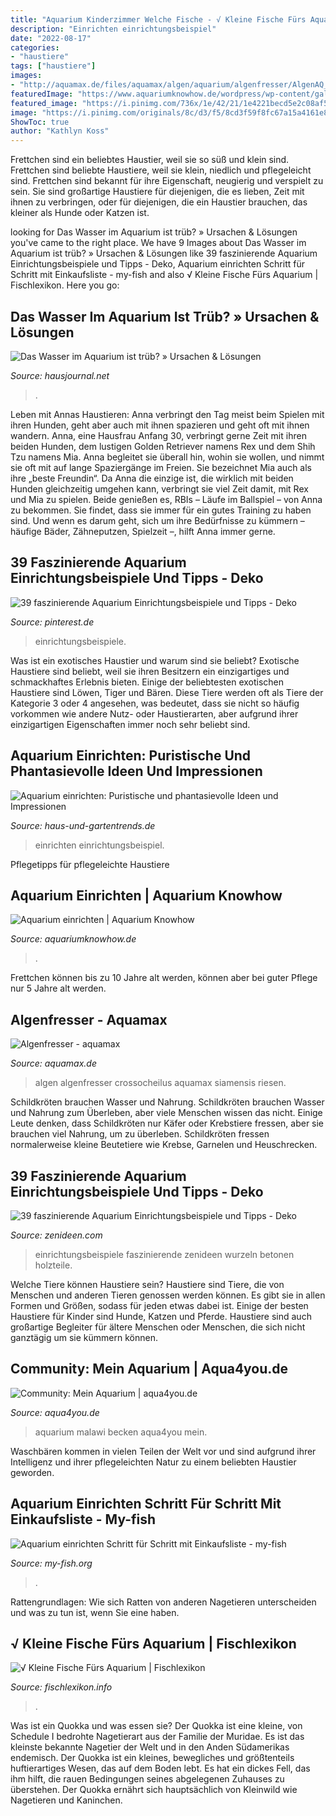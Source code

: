```yaml
---
title: "Aquarium Kinderzimmer Welche Fische - √ Kleine Fische Fürs Aquarium"
description: "Einrichten einrichtungsbeispiel"
date: "2022-08-17"
categories:
- "haustiere"
tags: ["haustiere"]
images:
- "http://aquamax.de/files/aquamax/algen/aquarium/algenfresser/AlgenAQ_crossocheilus.jpg"
featuredImage: "https://www.aquariumknowhow.de/wordpress/wp-content/gallery/cache/81_watermark_240x180_das-kind-und-das-aquarium.jpg"
featured_image: "https://i.pinimg.com/736x/1e/42/21/1e4221becd5e2c08af5ec220a881f411.jpg"
image: "https://i.pinimg.com/originals/8c/d3/f5/8cd3f59f8fc67a15a4161e82ec532c6f.jpg"
ShowToc: true
author: "Kathlyn Koss"
---
```



Frettchen sind ein beliebtes Haustier, weil sie so süß und klein sind.
Frettchen sind beliebte Haustiere, weil sie klein, niedlich und pflegeleicht sind. Frettchen sind bekannt für ihre Eigenschaft, neugierig und verspielt zu sein. Sie sind großartige Haustiere für diejenigen, die es lieben, Zeit mit ihnen zu verbringen, oder für diejenigen, die ein Haustier brauchen, das kleiner als Hunde oder Katzen ist.

	

		
looking for Das Wasser im Aquarium ist trüb? » Ursachen &amp; Lösungen you've came to the right place. We have 9 Images about Das Wasser im Aquarium ist trüb? » Ursachen &amp; Lösungen like 39 faszinierende Aquarium Einrichtungsbeispiele und Tipps - Deko, Aquarium einrichten Schritt für Schritt mit Einkaufsliste - my-fish and also √ Kleine Fische Fürs Aquarium | Fischlexikon. Here you go:
		
    
## Das Wasser Im Aquarium Ist Trüb? » Ursachen &amp; Lösungen

<img loading=lazy src="https://www.hausjournal.net/wp-content/uploads/Aquarium-Wasser-trüb.jpg" onerror="this.onerror=null;this.src='https://tse3.mm.bing.net/th?id=OIP.2nCGioQ2ymaELENXQjxmxwHaE7&amp;pid=15.1';" alt="Das Wasser im Aquarium ist trüb? » Ursachen &amp; Lösungen">

_Source: hausjournal.net_

>. 

	

Leben mit Annas Haustieren: Anna verbringt den Tag meist beim Spielen mit ihren Hunden, geht aber auch mit ihnen spazieren und geht oft mit ihnen wandern.
Anna, eine Hausfrau Anfang 30, verbringt gerne Zeit mit ihren beiden Hunden, dem lustigen Golden Retriever namens Rex und dem Shih Tzu namens Mia. Anna begleitet sie überall hin, wohin sie wollen, und nimmt sie oft mit auf lange Spaziergänge im Freien. Sie bezeichnet Mia auch als ihre „beste Freundin“.
Da Anna die einzige ist, die wirklich mit beiden Hunden gleichzeitig umgehen kann, verbringt sie viel Zeit damit, mit Rex und Mia zu spielen. Beide genießen es, RBIs – Läufe im Ballspiel – von Anna zu bekommen. Sie findet, dass sie immer für ein gutes Training zu haben sind. Und wenn es darum geht, sich um ihre Bedürfnisse zu kümmern – häufige Bäder, Zähneputzen, Spielzeit –, hilft Anna immer gerne.

    
## 39 Faszinierende Aquarium Einrichtungsbeispiele Und Tipps - Deko

<img loading=lazy src="https://i.pinimg.com/originals/8c/d3/f5/8cd3f59f8fc67a15a4161e82ec532c6f.jpg" onerror="this.onerror=null;this.src='https://tse2.mm.bing.net/th?id=OIP.LjQ-hMmn8nzOaS5PCVyeowHaFi&amp;pid=15.1';" alt="39 faszinierende Aquarium Einrichtungsbeispiele und Tipps - Deko">

_Source: pinterest.de_

>einrichtungsbeispiele. 

	

Was ist ein exotisches Haustier und warum sind sie beliebt?
Exotische Haustiere sind beliebt, weil sie ihren Besitzern ein einzigartiges und schmackhaftes Erlebnis bieten. Einige der beliebtesten exotischen Haustiere sind Löwen, Tiger und Bären. Diese Tiere werden oft als Tiere der Kategorie 3 oder 4 angesehen, was bedeutet, dass sie nicht so häufig vorkommen wie andere Nutz- oder Haustierarten, aber aufgrund ihrer einzigartigen Eigenschaften immer noch sehr beliebt sind.

    
## Aquarium Einrichten: Puristische Und Phantasievolle Ideen Und Impressionen

<img loading=lazy src="https://www.haus-und-gartentrends.de/wp-content/uploads/2016/06/Aquarium_Impressionen.jpg" onerror="this.onerror=null;this.src='https://tse3.mm.bing.net/th?id=OIP.YqiJG_R8NLzRMLwctsmS6QHaE7&amp;pid=15.1';" alt="Aquarium einrichten: Puristische und phantasievolle Ideen und Impressionen">

_Source: haus-und-gartentrends.de_

>einrichten einrichtungsbeispiel. 

	

Pflegetipps für pflegeleichte Haustiere

    
## Aquarium Einrichten | Aquarium Knowhow

<img loading=lazy src="https://www.aquariumknowhow.de/wordpress/wp-content/gallery/cache/81_watermark_240x180_das-kind-und-das-aquarium.jpg" onerror="this.onerror=null;this.src='https://tse3.mm.bing.net/th?id=OIP.btcv25tMzwhU5i77f0jLigAAAA&amp;pid=15.1';" alt="Aquarium einrichten | Aquarium Knowhow">

_Source: aquariumknowhow.de_

>. 

	

Frettchen können bis zu 10 Jahre alt werden, können aber bei guter Pflege nur 5 Jahre alt werden.

    
## Algenfresser - Aquamax

<img loading=lazy src="http://aquamax.de/files/aquamax/algen/aquarium/algenfresser/AlgenAQ_crossocheilus.jpg" onerror="this.onerror=null;this.src='https://tse1.mm.bing.net/th?id=OIP.6wJVHrmjy9cFdw81qN2QsgHaDy&amp;pid=15.1';" alt="Algenfresser - aquamax">

_Source: aquamax.de_

>algen algenfresser crossocheilus aquamax siamensis riesen. 

	

Schildkröten brauchen Wasser und Nahrung.
Schildkröten brauchen Wasser und Nahrung zum Überleben, aber viele Menschen wissen das nicht. Einige Leute denken, dass Schildkröten nur Käfer oder Krebstiere fressen, aber sie brauchen viel Nahrung, um zu überleben. Schildkröten fressen normalerweise kleine Beutetiere wie Krebse, Garnelen und Heuschrecken.

    
## 39 Faszinierende Aquarium Einrichtungsbeispiele Und Tipps - Deko

<img loading=lazy src="https://zenideen.com/wp-content/uploads/2016/08/aquarium-einrichtungsbeispiele-idee.jpg" onerror="this.onerror=null;this.src='https://tse1.mm.bing.net/th?id=OIP.sr8MsKoRQJQc8SBMpQIzZgHaEZ&amp;pid=15.1';" alt="39 faszinierende Aquarium Einrichtungsbeispiele und Tipps - Deko">

_Source: zenideen.com_

>einrichtungsbeispiele faszinierende zenideen wurzeln betonen holzteile. 

	

Welche Tiere können Haustiere sein?
Haustiere sind Tiere, die von Menschen und anderen Tieren genossen werden können. Es gibt sie in allen Formen und Größen, sodass für jeden etwas dabei ist. Einige der besten Haustiere für Kinder sind Hunde, Katzen und Pferde. Haustiere sind auch großartige Begleiter für ältere Menschen oder Menschen, die sich nicht ganztägig um sie kümmern können.

    
## Community: Mein Aquarium | Aqua4you.de

<img loading=lazy src="http://www.aqua4you.de/images/mein_aquarium/FXsBUYP6Qfa7.jpg" onerror="this.onerror=null;this.src='https://tse3.mm.bing.net/th?id=OIP.ChOCrxc87f9d_4SugQBFtgHaEc&amp;pid=15.1';" alt="Community: Mein Aquarium | aqua4you.de">

_Source: aqua4you.de_

>aquarium malawi becken aqua4you mein. 

	

Waschbären kommen in vielen Teilen der Welt vor und sind aufgrund ihrer Intelligenz und ihrer pflegeleichten Natur zu einem beliebten Haustier geworden.

    
## Aquarium Einrichten Schritt Für Schritt Mit Einkaufsliste - My-fish

<img loading=lazy src="https://my-fish.org/wp-content/uploads/2014/09/DSC_11881.jpg" onerror="this.onerror=null;this.src='https://tse1.mm.bing.net/th?id=OIP.3RU09wfWGHF97-_NK5bqcwHaFO&amp;pid=15.1';" alt="Aquarium einrichten Schritt für Schritt mit Einkaufsliste - my-fish">

_Source: my-fish.org_

>. 

	

Rattengrundlagen: Wie sich Ratten von anderen Nagetieren unterscheiden und was zu tun ist, wenn Sie eine haben.

    
## √ Kleine Fische Fürs Aquarium | Fischlexikon

<img loading=lazy src="https://i.pinimg.com/736x/1e/42/21/1e4221becd5e2c08af5ec220a881f411.jpg" onerror="this.onerror=null;this.src='https://tse1.mm.bing.net/th?id=OIP.xvbbTAs58IMRDyFhruWeaAHaLD&amp;pid=15.1';" alt="√ Kleine Fische Fürs Aquarium | Fischlexikon">

_Source: fischlexikon.info_

>. 

	

Was ist ein Quokka und was essen sie?
Der Quokka ist eine kleine, von Schedule I bedrohte Nagetierart aus der Familie der Muridae. Es ist das kleinste bekannte Nagetier der Welt und in den Anden Südamerikas endemisch. Der Quokka ist ein kleines, bewegliches und größtenteils huftierartiges Wesen, das auf dem Boden lebt. Es hat ein dickes Fell, das ihm hilft, die rauen Bedingungen seines abgelegenen Zuhauses zu überstehen. Der Quokka ernährt sich hauptsächlich von Kleinwild wie Nagetieren und Kaninchen.

